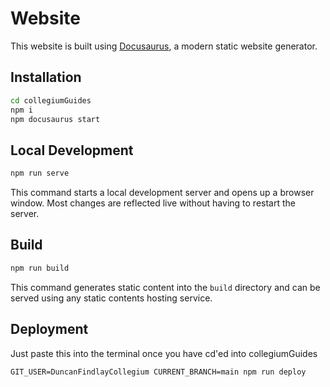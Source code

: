 # Website

This website is built using [Docusaurus](https://docusaurus.io/), a modern static website generator.

## Installation

```bash
cd collegiumGuides
npm i
npm docusaurus start
```

## Local Development

```bash
npm run serve
```

This command starts a local development server and opens up a browser window. Most changes are reflected live without having to restart the server.

## Build

```bash
npm run build
```

This command generates static content into the `build` directory and can be served using any static contents hosting service.

## Deployment

Just paste this into the terminal once you have cd'ed into collegiumGuides

```
GIT_USER=DuncanFindlayCollegium CURRENT_BRANCH=main npm run deploy
```
